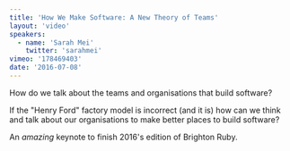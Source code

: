 ```yaml
---
title: 'How We Make Software: A New Theory of Teams'
layout: 'video'
speakers:
  - name: 'Sarah Mei'
    twitter: 'sarahmei'
vimeo: '178469403'
date: '2016-07-08'
---
```


How do we talk about the teams and organisations that build software?

If the "Henry Ford" factory model is incorrect (and it is) how can we think and talk about our organisations to make better places to build software?

An _amazing_ keynote to finish 2016's edition of Brighton Ruby.
